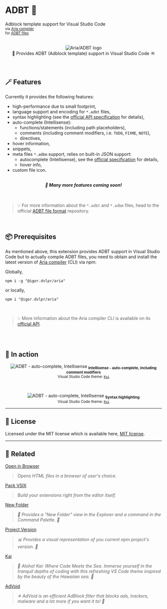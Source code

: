 # ADBT 🦄

Adblock template support for Visual Studio Code
<br>
<sub>via <a href="https://github.com/igorskyflyer/npm-adblock-aria-compiler">Aria compiler</a></sub>
<br>
<sub>for <a href="https://github.com/igorskyflyer/file-format-adbt">ADBT files</a></sub>

<br>

<div align="center">
	<img src="https://raw.githubusercontent.com/igorskyflyer/vscode-adbt/main/icons/adbt.png" alt="Aria/ADBT logo">
	<br>
📜 Provides ADBT (Adblock template) support in Visual Studio Code 🪅
</div>

<br>
<br>

## 🪄 Features

Currently it provides the following features:

- high-performance due to small footprint,
- language support and encoding for `*.adbt` files,
- syntax highlighting (see the [official API specification](https://github.com/igorskyflyer/file-format-adbt/releases/latest) for details),
- auto-complete (Intellisense):
  - functions/statements (including path placeholders),
  - comments (including comment modifiers, i.e. `TODO`, `FIXME`, `NOTE`),
  - directives,
- hover information,
- snippets,
- meta files `*.adbm` support, relies on built-in JSON support:
  - autocomplete (Intellisense), see the [official specification](https://github.com/igorskyflyer/file-format-adbt/releases/latest) for details,
  - hover info,
- custom file icon.

<br>

<div align="center"><em><strong>🎉 Many more features coming soon!</strong></em></div>

<br>
<br>

> 💡 For more information about the `*.adbt` and `*.adbm` files, head to the official [ADBT file format](https://github.com/igorskyflyer/file-format-adbt/) repository.

<br>

## 📦 Prerequisites

As mentioned above, this extension provides ADBT support in Visual Studio Code but to actually compile ADBT files, you need to obtain and install the latest version of [Aria compiler](https://www.npmjs.com/package/@igor.dvlpr/aria) (CLI) via npm:

Globally,

```shell
npm i -g "@igor.dvlpr/aria"
```

or locally,

```shell
npm i "@igor.dvlpr/aria"
```

<br>

> 💡 More information about the Aria compiler CLI is available on its [official API](https://github.com/igorskyflyer/npm-adblock-aria-compiler/tree/main#readme).

<br>
<br>

## 🔫 In action

<p align="center">
	<img src="https://raw.githubusercontent.com/igorskyflyer/vscode-adbt/main/assets/screenshots/intellisense.png" alt="ADBT - auto-complete, Intellisense">
	<sub><strong>Intellisense - auto-complete, including comment modifiers</strong></sub>
	<br>
	<sub>Visual Studio Code theme: <a href="https://github.com/igorskyflyer/vscode-theme-kai"><code>Kai</code></a></sub>
</p>

<br>

<p align="center">
<img src="https://raw.githubusercontent.com/igorskyflyer/vscode-adbt/main/assets/screenshots/syntax.png" alt="ADBT - auto-complete, Intellisense">
	<sub><strong>Syntax highlighting</strong></sub>
	<br>
	<sub>Visual Studio Code theme: <a href="https://github.com/igorskyflyer/vscode-theme-kai"><code>Kai</code></a></sub>
</p>

---

## 🪪 License

Licensed under the MIT license which is available here, [MIT license](https://github.com/igorskyflyer/vscode-adbt/blob/main/LICENSE).

---

## 🧬 Related

[Open in Browser](https://marketplace.visualstudio.com/items?itemName=igordvlpr.open-in-browser)

> _Opens HTML files in a browser of user's choice._

[Pack VSIX](https://marketplace.visualstudio.com/items?itemName=igordvlpr.pack-vsix)

> _Build your extensions right from the editor itself._

[New Folder](https://marketplace.visualstudio.com/items?itemName=igordvlpr.new-folder)

> _📂 Provides a "New Folder" view in the Explorer and a command in the Command Palette. 🤟_

[Project Version](https://marketplace.visualstudio.com/items?itemName=igordvlpr.project-version)

> _📊 Provides a visual representation of you current npm project's version. 💪_

[Kai](https://marketplace.visualstudio.com/items?itemName=igordvlpr.kai-theme)

> _🌊 Aloha! Kai: Where Code Meets the Sea. Immerse yourself in the tranquil depths of coding with this refreshing VS Code theme inspired by the beauty of the Hawaiian sea. 🦞_

[AdVoid](https://github.com/igorskyflyer/ad-void)

> _✈ AdVoid is an efficient AdBlock filter that blocks ads, trackers, malware and a lot more if you want it to! 👾_
